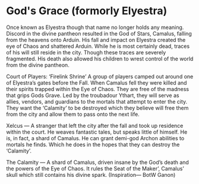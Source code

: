 # God's Grace (formorly Elyestra)
Once known as Elyestra though that name no longer holds any meaning. Discord in the divine pantheon resulted in the God of Stars, Camalus, falling from the heavens onto Arduin. His fall and impact on Elyestra created the eye of Chaos and shattered Arduin. While he is most certainly dead, traces of his will still reside in the city. Though these traces are severely fragmented. His death also allowed his children to wrest control of the world from the divine pantheon.

Court of Players: ‘Firelink Shrine’ A group of players camped out around one of Elyestra’s gates before the Fall. When Camalus fell they were killed and their spirits trapped within the Eye of Chaos. They are free of the madness that grips Gods Grave. Led by the troubadour Ythart, they will serve as allies, vendors, and guardians to the mortals that attempt to enter the city. They want the ‘Calamity’ to be destroyed which they believe will free them from the city and allow them to pass onto the next life.

Xelcus — A stranger that left the city after the fall and took up residence within the court. He weaves fantastic tales, but speaks little of himself. He is, in fact, a shard of Camalus. He can grant demi-god Archon abilities to mortals he finds. Which he does in the hopes that they can destroy the ‘Calamity’.

The Calamity — A shard of Camalus, driven insane by the God’s death and the powers of the Eye of Chaos. It rules the Seat of the Maker’, Camalus’ skull which still contains his divine spark. (Inspiration— BotW Ganon)

